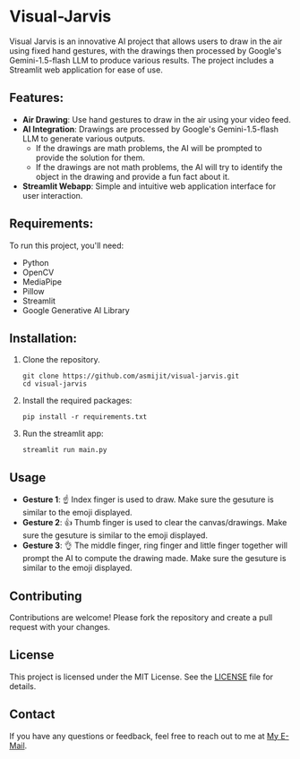 # Visual-Jarvis

Visual Jarvis is an innovative AI project that allows users to draw in the air using fixed hand gestures, with the drawings then processed by Google's Gemini-1.5-flash LLM to produce various results. The project includes a Streamlit web application for ease of use.

## Features:
* **Air Drawing**: Use hand gestures to draw in the air using your video feed.
* **AI Integration**: Drawings are processed by Google's Gemini-1.5-flash LLM to generate various outputs.
    * If the drawings are math problems, the AI will be prompted to provide the solution for them.
    * If the drawings are not math problems, the AI will try to identify the object in the drawing and provide a fun fact about it.
* **Streamlit Webapp**: Simple and intuitive web application interface for user interaction.

## Requirements:
To run this project, you'll need:
* Python
* OpenCV
* MediaPipe
* Pillow
* Streamlit
* Google Generative AI Library

## Installation:
1) Clone the repository.
   ```
   git clone https://github.com/asmijit/visual-jarvis.git
   cd visual-jarvis
   ```
2) Install the required packages:
   ```
   pip install -r requirements.txt
   ```
3) Run the streamlit app:
   ```
   streamlit run main.py
   ```
## Usage
* **Gesture 1**: ☝️ Index finger is used to draw. Make sure the gesuture is similar to the emoji displayed.
* **Gesture 2**: 👍 Thumb finger is used to clear the canvas/drawings. Make sure the gesuture is similar to the emoji displayed.
* **Gesture 3**: 👌 The middle finger, ring finger and little finger together will prompt the AI to compute the drawing made. Make sure the gesuture is similar to the emoji displayed.

## Contributing
Contributions are welcome! Please fork the repository and create a pull request with your changes.

## License
This project is licensed under the MIT License. See the [LICENSE](https://www.mit.edu/~amini/LICENSE.md) file for details.

## Contact
If you have any questions or feedback, feel free to reach out to me at [My E-Mail](asmijit756saha@gmail.com).
